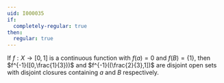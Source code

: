 ```yaml
---
uid: I000035
if:
  completely-regular: true
then:
  regular: true
---
```

If $f:X \rightarrow [0,1]$ is a continuous function with $f(a)=0$ and $f(B)=\{1\}$, then $f^{-1}([0,\frac{1}{3}))$ and $f^{-1}((\frac{2}{3},1])$ are disjoint open sets with disjoint closures containing $a$ and $B$ respectively.

